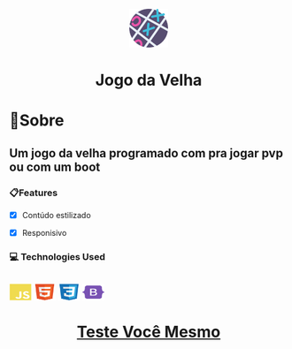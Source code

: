 <p align="center"><img src="images/jogo-da-velha.png" width="70px" height="70px"></p>
<h1 align="center" ><b>Jogo da Velha</b></h1><div>

<h1>🚀Sobre</h1>
    <h2>Um jogo da velha programado com pra jogar pvp ou com um boot</h2>

### 📋Features

- [x] Contúdo estilizado
- [x] Responisivo
   
     
### 💻 Technologies Used 
 <div style="display: inline_block"><br>
  <img align="center" alt="Nelson-Js" height="30" width="40" src="https://raw.githubusercontent.com/devicons/devicon/master/icons/javascript/javascript-plain.svg">
  <img align="center" alt="Nelson-HTML" height="30" width="40" src="https://raw.githubusercontent.com/devicons/devicon/master/icons/html5/html5-original.svg">
  <img align="center" alt="Nelson-CSS" height="30" width="40" src="https://raw.githubusercontent.com/devicons/devicon/master/icons/css3/css3-original.svg">
     <img align="center" alt="Nelson-Js" height="30" width="40" src="https://raw.githubusercontent.com/devicons/devicon/master/icons/bootstrap/bootstrap-plain.svg">
</div>

    
<h1 align="center"><a href="https://nelson-dominici.github.io/jogo-da-velha"/>Teste Você Mesmo</a></p></h1>
    
